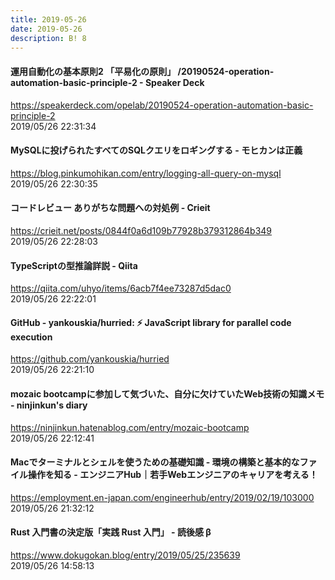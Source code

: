 ```yaml
---
title: 2019-05-26
date: 2019-05-26
description: B! 8
---
```


#### 運用自動化の基本原則2 「平易化の原則」 /20190524-operation-automation-basic-principle-2 - Speaker Deck
https://speakerdeck.com/opelab/20190524-operation-automation-basic-principle-2<br>
2019/05/26 22:31:34<br>


#### MySQLに投げられたすべてのSQLクエリをロギングする - モヒカンは正義
https://blog.pinkumohikan.com/entry/logging-all-query-on-mysql<br>
2019/05/26 22:30:35<br>


#### コードレビュー ありがちな問題への対処例 - Crieit
https://crieit.net/posts/0844f0a6d109b77928b379312864b349<br>
2019/05/26 22:28:03<br>


#### TypeScriptの型推論詳説 - Qiita
https://qiita.com/uhyo/items/6acb7f4ee73287d5dac0<br>
2019/05/26 22:22:01<br>


#### GitHub - yankouskia/hurried: ⚡️ JavaScript library for parallel code execution
https://github.com/yankouskia/hurried<br>
2019/05/26 22:21:10<br>


#### mozaic bootcampに参加して気づいた、自分に欠けていたWeb技術の知識メモ - ninjinkun's diary
https://ninjinkun.hatenablog.com/entry/mozaic-bootcamp<br>
2019/05/26 22:12:41<br>


#### Macでターミナルとシェルを使うための基礎知識 - 環境の構築と基本的なファイル操作を知る - エンジニアHub｜若手Webエンジニアのキャリアを考える！
https://employment.en-japan.com/engineerhub/entry/2019/02/19/103000<br>
2019/05/26 21:32:12<br>


#### Rust 入門書の決定版「実践 Rust 入門」 - 読後感 β
https://www.dokugokan.blog/entry/2019/05/25/235639<br>
2019/05/26 14:58:13<br>


